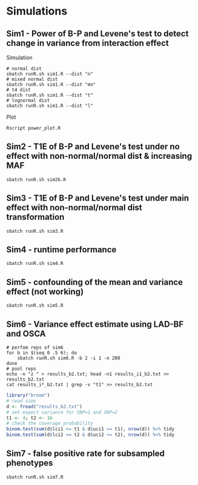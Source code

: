 # Simulations

## Sim1 - Power of B-P and Levene's test to detect change in variance from interaction effect

Simulation

```shell
# normal dist
sbatch runR.sh sim1.R --dist "n"
# mixed normal dist
sbatch runR.sh sim1.R --dist "mn"
# t4 dist
sbatch runR.sh sim1.R --dist "t"
# lognormal dist
sbatch runR.sh sim1.R --dist "l"
```

Plot

```shell
Rscript power_plot.R
```

## Sim2 - T1E of B-P and Levene's test under no effect with non-normal/normal dist & increasing MAF

```shell
sbatch runR.sh sim2b.R
```

## Sim3 - T1E of B-P and Levene's test under main effect with non-normal/normal dist transformation

```shell
sbatch runR.sh sim3.R
```

## Sim4 - runtime performance

```shell
sbatch runR.sh sim4.R
```

## Sim5 - confounding of the mean and variance effect (not working)

```shell
sbatch runR.sh sim5.R
```

## Sim6 - Variance effect estimate using LAD-BF and OSCA

```shell
# perfom reps of sim6
for b in $(seq 0 .5 6); do
    sbatch runR.sh sim6.R -b 2 -i 1 -n 200
done
# pool reps
echo -n "z " > results_b2.txt; head -n1 results_i1_b2.txt >> results_b2.txt
cat results_i*_b2.txt | grep -v "t1" >> results_b2.txt
```

```R
library("broom")
# read sims
d <- fread("results_b2.txt")
# set expect variance for SNP=1 and SNP=2
t1 <- 4; t2 <- 16
# check the coverage probability
binom.test(sum(d$lci1 <= t1 & d$uci1 >= t1), nrow(d)) %>% tidy
binom.test(sum(d$lci2 <= t2 & d$uci2 >= t2), nrow(d)) %>% tidy
```

## Sim7 - false positive rate for subsampled phenotypes

```shell
sbatch runR.sh sim7.R
```